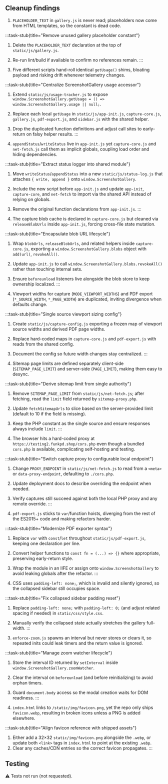 ## Cleanup findings

1. `PLACEHOLDER_TEXT` in `gallery.js` is never read; placeholders now come from HTML templates, so the constant is dead code.

:::task-stub{title="Remove unused gallery placeholder constant"}
1. Delete the `PLACEHOLDER_TEXT` declaration at the top of `static/js/gallery.js`.
2. Re-run lint/build if available to confirm no references remain.
:::

2. Five different scripts hand-roll identical `getUsage()` shims, bloating payload and risking drift whenever telemetry changes.

:::task-stub{title="Centralize ScreenshotGallery usage accessor"}
1. Extend `static/js/usage-tracker.js` to expose `window.ScreenshotGallery.getUsage = () => window.ScreenshotGallery.usage || null;`.
2. Replace each local `getUsage` in `static/js/app-init.js`, `capture-core.js`, `gallery.js`, `pdf-export.js`, and `sidebar.js` with the shared helper.
3. Drop the duplicated function definitions and adjust call sites to early-return on falsy helper results.
:::

3. `appendStatus`/`writeStatus` live in `app-init.js` yet `capture-core.js` and `net-fetch.js` call them as implicit globals, coupling load order and hiding dependencies.

:::task-stub{title="Extract status logger into shared module"}
1. Move `writeStatus`/`appendStatus` into a new `static/js/status-log.js` that attaches `{ write, append }` onto `window.ScreenshotGallery`.
2. Include the new script before `app-init.js` and update `app-init`, `capture-core`, and `net-fetch` to import via the shared API instead of relying on globals.
3. Remove the original function declarations from `app-init.js`.
:::

4. The capture blob cache is declared in `capture-core.js` but cleaned via `releaseBlobUrls` inside `app-init.js`, forcing cross-file state mutation.

:::task-stub{title="Encapsulate blob URL lifecycle"}
1. Wrap `blobUrls`, `releaseBlobUrls`, and related helpers inside `capture-core.js`, exporting a `window.ScreenshotGallery.blobs` object with `add(url)`, `revokeAll()`.
2. Update `app-init.js` to call `window.ScreenshotGallery.blobs.revokeAll()` rather than touching internal sets.
3. Ensure `beforeunload` listeners live alongside the blob store to keep ownership localized.
:::

5. Viewport widths for capture (`MODE_VIEWPORT_WIDTHS`) and PDF export (`*_SOURCE_WIDTH`, `*_PAGE_WIDTH`) are duplicated, inviting divergence when defaults change.

:::task-stub{title="Single source viewport sizing config"}
1. Create `static/js/capture-config.js` exporting a frozen map of viewport source widths and derived PDF page widths.
2. Replace hard-coded maps in `capture-core.js` and `pdf-export.js` with reads from the shared config.
3. Document the config so future width changes stay centralized.
:::

6. Sitemap page limits are defined separately client-side (`SITEMAP_PAGE_LIMIT`) and server-side (`PAGE_LIMIT`), making them easy to desync.

:::task-stub{title="Derive sitemap limit from single authority"}
1. Remove `SITEMAP_PAGE_LIMIT` from `static/js/net-fetch.js`; after fetching, read the `limit` field returned by `sitemap-proxy.php`.
2. Update `fetchSitemapUrls` to slice based on the server-provided limit (default to 10 if the field is missing).
3. Keep the PHP constant as the single source and ensure responses always include `limit`.
:::

7. The browser hits a hard-coded proxy at `https://testing2.funkpd.shop/cors.php` even though a bundled `cors.php` is available, complicating self-hosting and testing.

:::task-stub{title="Switch capture proxy to configurable local endpoint"}
1. Change `PROXY_ENDPOINT` in `static/js/net-fetch.js` to read from a `<meta>` or `data-proxy-endpoint`, defaulting to `./cors.php`.
2. Update deployment docs to describe overriding the endpoint when needed.
3. Verify captures still succeed against both the local PHP proxy and any remote override.
:::

8. `pdf-export.js` sticks to `var`/function hoists, diverging from the rest of the ES2015+ code and making refactors harder.

:::task-stub{title="Modernize PDF exporter syntax"}
1. Replace `var` with `const`/`let` throughout `static/js/pdf-export.js`, keeping one declaration per line.
2. Convert helper functions to `const fn = (...) => {}` where appropriate, preserving early-return style.
3. Wrap the module in an IIFE or assign onto `window.ScreenshotGallery` to avoid leaking globals after the refactor.
:::

9. CSS uses `padding-left: none;`, which is invalid and silently ignored, so the collapsed sidebar still occupies space.

:::task-stub{title="Fix collapsed sidebar padding reset"}
1. Replace `padding-left: none;` with `padding-left: 0;` (and adjust related spacing if needed) in `static/css/style.css`.
2. Manually verify the collapsed state actually stretches the gallery full-width.
:::

10. `enforce-zoom.js` spawns an interval but never stores or clears it, so repeated inits could leak timers and the return value is ignored.

:::task-stub{title="Manage zoom watcher lifecycle"}
1. Store the interval ID returned by `setInterval` inside `window.ScreenshotGallery.zoomWatcher`.
2. Clear the interval on `beforeunload` (and before reinitializing) to avoid orphan timers.
3. Guard `document.body` access so the modal creation waits for DOM readiness.
:::

11. `index.html` links to `/static/img/favicon.png`, yet the repo only ships `favicon.webp`, resulting in broken icons unless a PNG is added elsewhere.

:::task-stub{title="Align favicon reference with shipped assets"}
1. Either add a 32×32 `static/img/favicon.png` alongside the `.webp`, or update both `<link>` tags in `index.html` to point at the existing `.webp`.
2. Clear any caches/CDN entries so the correct favicon propagates.
:::

## Testing
⚠️ Tests not run (not requested).
